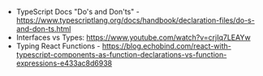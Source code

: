 - TypeScript Docs "Do's and Don'ts" - https://www.typescriptlang.org/docs/handbook/declaration-files/do-s-and-don-ts.html
- Interfaces vs Types: https://www.youtube.com/watch?v=crjIq7LEAYw
- Typing React Functions - https://blog.echobind.com/react-with-typescript-components-as-function-declarations-vs-function-expressions-e433ac8d6938
